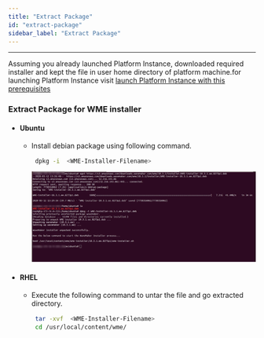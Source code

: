 ```yaml
---
title: "Extract Package"
id: "extract-package"
sidebar_label: "Extract Package"
---
```

---
 Assuming you already launched Platform Instance, downloaded required installer and kept the file in user home directory of platform machine.for launching Platform Instance visit [launch Platform Instance with this prerequisites](/learn/on-premise/prerequisites)

### Extract Package for WME installer

- #### Ubuntu

  - Install debian package using following command.

    ```bash
     dpkg -i  <WME-Installer-Filename>
     ```

    [![extract package](/learn/assets/wme-setup/download-and-extract-package.jpg)](/learn/assets/wme-setup/download-and-extract-package.jpg)

- #### RHEL

  - Execute the following command to untar the file and go extracted directory.

    ```bash
     tar -xvf  <WME-Installer-Filename>
     cd /usr/local/content/wme/
     ```
